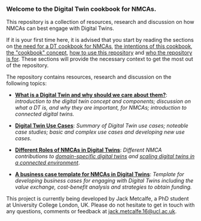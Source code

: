 ### Welcome to the Digital Twin cookbook for NMCAs. 

This repository is a collection of resources, research and discussion on how NMCAs can best engage with Digital Twins. 

If it is your first time here, it is advised that you start by reading the sections on [the need for a DT cookbook for NMCAs](why-we-need-a-DT-cookbook.md), [the intentions of this cookbook](cookbook-aims.md), [the "cookbook" concept](the-cookbook-concept.md), [how to use this repository](how-to-use-this-repository.md) and [who the repository is for](intended-audience.md). These sections will provide the necessary context to get the most out of the repository. 

The repository contains resources, research and discussion on the following topics: 

- [**What is a Digital Twin and why should we care about them?**](what-is-a-digital-twin/README.md): *introduction to the digital twin concept and components; discussion on what a DT is, and why they are important, for NMCAs; introduction to connected digital twins.*

- [**Digital Twin Use Cases**](digital-twin-use-cases/README.md): *Summary of Digital Twin use cases; noteable case studies; basic and complex use cases and developing new use cases*.

- [**Different Roles of NMCAs in Digital Twins**](role-nmca-in-digital-twins/README.md): *Different NMCA contributions to [domain-specific digital twins](role-of-nmca-in-digital-twins/role-of-nmcas-in-domain-specific-digital-twins.md) and [scaling digital twins in a connected environment](role-of-nmca-in-digital-twins/role-of-nmcas-in-scaling-digital-twins.md)*.

- [**A business case template for NMCAs in Digital Twins**](nmca-digital-twin-business-case.md): *Template for developing business cases for engaging with Digital Twins including the value exchange, cost-benefit analysis and strategies to obtain funding.*

This project is currently being developed by Jack Metcalfe, a PhD student at University College London, UK. Please do not hesitate to get in touch with any questions, comments or feedback at jack.metcalfe.16@ucl.ac.uk. 







